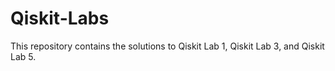 # Qiskit-Labs

This repository contains the solutions to Qiskit Lab 1, Qiskit Lab 3, and Qiskit Lab 5.
